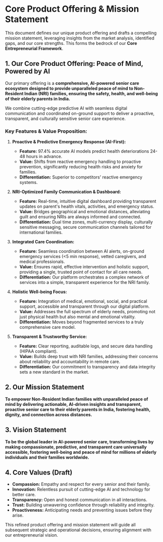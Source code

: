 # Core Product Offering & Mission Statement

This document defines our unique product offering and drafts a compelling mission statement, leveraging insights from the market analysis, identified gaps, and our core strengths. This forms the bedrock of our **Core Entrepreneurial Framework**.

## 1. Our Core Product Offering: Peace of Mind, Powered by AI

Our primary offering is a **comprehensive, AI-powered senior care ecosystem designed to provide unparalleled peace of mind to Non-Resident Indian (NRI) families, ensuring the safety, health, and well-being of their elderly parents in India.**

We combine cutting-edge predictive AI with seamless digital communication and coordinated on-ground support to deliver a proactive, transparent, and culturally sensitive senior care experience.

### Key Features & Value Proposition:

1.  **Proactive & Predictive Emergency Response (AI-First):**
    *   **Feature:** 97.4% accurate AI models predict health deteriorations 24-48 hours in advance.
    *   **Value:** Shifts from reactive emergency handling to proactive prevention, significantly reducing health risks and anxiety for families.
    *   **Differentiation:** Superior to competitors' reactive emergency systems.

2.  **NRI-Optimized Family Communication & Dashboard:**
    *   **Feature:** Real-time, intuitive digital dashboard providing transparent updates on parent's health vitals, activities, and emergency status.
    *   **Value:** Bridges geographical and emotional distances, alleviating guilt and ensuring NRIs are always informed and connected.
    *   **Differentiation:** Dual time zones, multi-currency display, culturally sensitive messaging, secure communication channels tailored for international families.

3.  **Integrated Care Coordination:**
    *   **Feature:** Seamless coordination between AI alerts, on-ground emergency services (<5 min response), vetted caregivers, and medical professionals.
    *   **Value:** Ensures rapid, effective intervention and holistic support, providing a single, trusted point of contact for all care needs.
    *   **Differentiation:** Our platform orchestrates a complex network of services into a simple, transparent experience for the NRI family.

4.  **Holistic Well-being Focus:**
    *   **Feature:** Integration of medical, emotional, social, and practical support, accessible and transparent through our digital platform.
    *   **Value:** Addresses the full spectrum of elderly needs, promoting not just physical health but also mental and emotional vitality.
    *   **Differentiation:** Moves beyond fragmented services to a truly comprehensive care model.

5.  **Transparent & Trustworthy Service:**
    *   **Feature:** Clear reporting, auditable logs, and secure data handling (HIPAA compliant).
    *   **Value:** Builds deep trust with NRI families, addressing their concerns about reliability and accountability in remote care.
    *   **Differentiation:** Our commitment to transparency and data integrity sets a new standard in the market.

## 2. Our Mission Statement

**To empower Non-Resident Indian families with unparalleled peace of mind by delivering actionable, AI-driven insights and transparent, proactive senior care to their elderly parents in India, fostering health, dignity, and connection across distances.**

## 3. Vision Statement

**To be the global leader in AI-powered senior care, transforming lives by making compassionate, predictive, and transparent care universally accessible, fostering well-being and peace of mind for millions of elderly individuals and their families worldwide.**

## 4. Core Values (Draft)

*   **Compassion:** Empathy and respect for every senior and their family.
*   **Innovation:** Relentless pursuit of cutting-edge AI and technology for better care.
*   **Transparency:** Open and honest communication in all interactions.
*   **Trust:** Building unwavering confidence through reliability and integrity.
*   **Proactiveness:** Anticipating needs and preventing issues before they arise.

This refined product offering and mission statement will guide all subsequent strategic and operational decisions, ensuring alignment with our entrepreneurial vision.
